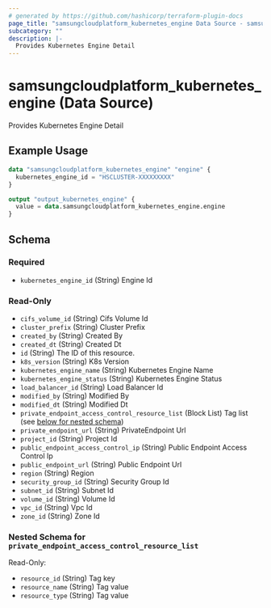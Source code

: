```yaml
---
# generated by https://github.com/hashicorp/terraform-plugin-docs
page_title: "samsungcloudplatform_kubernetes_engine Data Source - samsungcloudplatform"
subcategory: ""
description: |-
  Provides Kubernetes Engine Detail
---
```


# samsungcloudplatform_kubernetes_engine (Data Source)

Provides Kubernetes Engine Detail

## Example Usage

```terraform
data "samsungcloudplatform_kubernetes_engine" "engine" {
  kubernetes_engine_id = "HSCLUSTER-XXXXXXXXX"
}

output "output_kubernetes_engine" {
  value = data.samsungcloudplatform_kubernetes_engine.engine
}
```

<!-- schema generated by tfplugindocs -->
## Schema

### Required

- `kubernetes_engine_id` (String) Engine Id

### Read-Only

- `cifs_volume_id` (String) Cifs Volume Id
- `cluster_prefix` (String) Cluster Prefix
- `created_by` (String) Created By
- `created_dt` (String) Created Dt
- `id` (String) The ID of this resource.
- `k8s_version` (String) K8s Version
- `kubernetes_engine_name` (String) Kubernetes Engine Name
- `kubernetes_engine_status` (String) Kubernetes Engine Status
- `load_balancer_id` (String) Load Balancer Id
- `modified_by` (String) Modified By
- `modified_dt` (String) Modified Dt
- `private_endpoint_access_control_resource_list` (Block List) Tag list (see [below for nested schema](#nestedblock--private_endpoint_access_control_resource_list))
- `private_endpoint_url` (String) PrivateEndpoint Url
- `project_id` (String) Project Id
- `public_endpoint_access_control_ip` (String) Public Endpoint Access Control Ip
- `public_endpoint_url` (String) Public Endpoint Url
- `region` (String) Region
- `security_group_id` (String) Security Group Id
- `subnet_id` (String) Subnet Id
- `volume_id` (String) Volume Id
- `vpc_id` (String) Vpc Id
- `zone_id` (String) Zone Id

<a id="nestedblock--private_endpoint_access_control_resource_list"></a>
### Nested Schema for `private_endpoint_access_control_resource_list`

Read-Only:

- `resource_id` (String) Tag key
- `resource_name` (String) Tag value
- `resource_type` (String) Tag value


